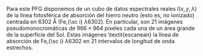 Para este PFG disponemos de un cubo de datos espectrales reales $I(x, y, \lambda)$ de la línea fotosférica de absorción del hierro neutro (esto es, no ionizado) centrada en 6302 Å (Fe\,{\sc i} $\lambda$6302). En particular, son 21 imágenes pseudomonocromáticas de $966\times964$ píxeles cada una de un área grande de la superficie del Sol. Estas imágenes \textit{escanean} la línea de absorción de Fe\,{\sc i} $\lambda$6302 en 21 intervalos de longitud de onda estrechos.
